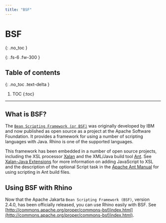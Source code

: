 ```yaml
---
title: "BSF"
---
```

#  BSF
{: .no_toc }

{: .fs-6 .fw-300 }

## Table of contents
{: .no_toc .text-delta }

1. TOC
{:toc}

---
## What is BSF?

The [`Bean Scripting Framework (or BSF)`](http://commons.apache.org/proper/commons-bsf/) was originally developed by IBM and now published as open source as a project at the Apache Software Foundation. It provides a framework for using a number of scripting languages with Java. Rhino is one of the supported languages.

This framework has been embedded in a number of open source projects, including the XSL processor [Xalan](http://xml.apache.org/xalan-j/) and the XML/Java build tool [Ant](http://ant.apache.org/). See [Xalan-Java Extensions](http://xml.apache.org/xalan-j/extensions.html) for more information on adding JavaScript to XSL and the description of the optional Script task in the [Apache Ant Manual](http://ant.apache.org/manual/) for using scripting in Ant build files.

## Using BSF with Rhino

Now that the Apache Jakarta `Bean Scripting Framework (BSF)`, version 2.4.0, has been officially released, you can use Rhino easily with BSF. See [http://commons.apache.org/proper/commons-bsf/index.html](http://commons.apache.org/proper/commons-bsf/index.html).